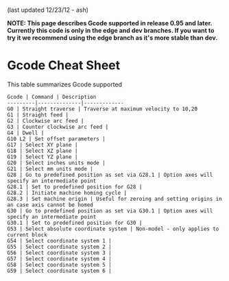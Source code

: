 (last updated 12/23/12 - ash) 

**NOTE: This page describes Gcode supported in release 0.95 and later. Currently this code is only in the edge and dev branches. If you want to try it we recommend using the edge branch as it's more stable than dev.**

# Gcode Cheat Sheet
This table summarizes Gcode supported

	Gcode | Command | Description
	---------|--------------|-------------
	G0 | Straight traverse | Traverse at maximum velocity to 10,20 
	G1 | Straight feed | 
	G2 | Clockwise arc feed | 
	G3 | Counter clockwise arc feed | 
	G4 | Dwell | 
	G10 L2 | Set offset parameters | 
	G17 | Select XY plane |
	G18 | Select XZ plane |
	G19 | Select YZ plane |
	G20 | Select inches units mode |
	G21 | Select mm units mode |
	G28 | Go to predefined position as set via G28.1 | Option axes will specify an intermediate point
	G28.1 | Set to predefined position for G28 |
	G28.2 | Initiate machine homing cycle |
	G28.3 | Set machine origin | Useful for zeroing and setting origins in an case axis cannot be homed
	G30 | Go to predefined position as set via G30.1 | Option axes will specify an intermediate point
	G30.1 | Set to predefined position for G30 |
	G53 | Select absolute coordinate system | Non-model - only applies to current block
	G54 | Select coordinate system 1 |
	G55 | Select coordinate system 2 |
	G56 | Select coordinate system 3 |
	G57 | Select coordinate system 4 |
	G58 | Select coordinate system 5 |
	G59 | Select coordinate system 6 |
 

